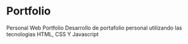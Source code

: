 # Portfolio
Personal Web Portfolio 
Desarrollo de portafolio personal utilizando las tecnologias HTML, CSS Y Javascript
